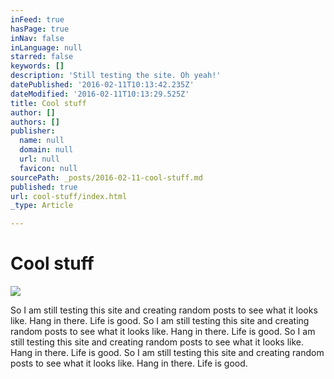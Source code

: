 ```yaml
---
inFeed: true
hasPage: true
inNav: false
inLanguage: null
starred: false
keywords: []
description: 'Still testing the site. Oh yeah!'
datePublished: '2016-02-11T10:13:42.235Z'
dateModified: '2016-02-11T10:13:29.525Z'
title: Cool stuff
author: []
authors: []
publisher:
  name: null
  domain: null
  url: null
  favicon: null
sourcePath: _posts/2016-02-11-cool-stuff.md
published: true
url: cool-stuff/index.html
_type: Article

---
```

# Cool stuff
![](https://the-grid-user-content.s3-us-west-2.amazonaws.com/77e7f250-73e7-4859-bd36-15dba61afdd7.JPG)

So I am still testing this site and creating random posts to see what it looks like. Hang in there. Life is good. So I am still testing this site and creating random posts to see what it looks like. Hang in there. Life is good. So I am still testing this site and creating random posts to see what it looks like. Hang in there. Life is good. So I am still testing this site and creating random posts to see what it looks like. Hang in there. Life is good.